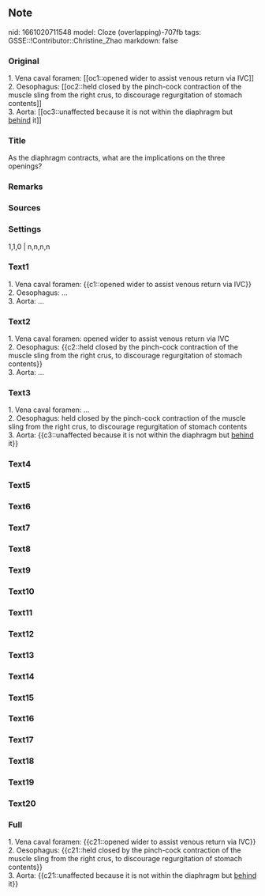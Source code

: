 ## Note
nid: 1661020711548
model: Cloze (overlapping)-707fb
tags: GSSE::!Contributor::Christine_Zhao
markdown: false

### Original
<div>
  <div>
    <div>
      1. Vena caval foramen: [[oc1::opened wider to assist venous
      return via IVC]]
    </div>
    <div>
      2. Oesophagus: [[oc2::held closed by the pinch-cock
      contraction of the muscle sling from the right crus, to
      discourage regurgitation of stomach contents]]
    </div>
    <div>
      3. Aorta: [[oc3::unaffected because it is not within the
      diaphragm but <u>behind</u> it]]
    </div>
  </div>
</div>

### Title
As the diaphragm contracts, what are the implications on the three openings?

### Remarks


### Sources


### Settings
1,1,0 | n,n,n,n

### Text1
<div>
  <div>
    <div>
      1. Vena caval foramen: {{c1::opened wider to assist venous
      return via IVC}}
    </div>
    <div>
      2. Oesophagus: ...
    </div>
    <div>
      3. Aorta: ...
    </div>
  </div>
</div>

### Text2
<div>
  <div>
    <div>
      1. Vena caval foramen: opened wider to assist venous return
      via IVC
    </div>
    <div>
      2. Oesophagus: {{c2::held closed by the pinch-cock
      contraction of the muscle sling from the right crus, to
      discourage regurgitation of stomach contents}}
    </div>
    <div>
      3. Aorta: ...
    </div>
  </div>
</div>

### Text3
<div>
  <div>
    <div>
      1. Vena caval foramen: ...
    </div>
    <div>
      2. Oesophagus: held closed by the pinch-cock contraction of
      the muscle sling from the right crus, to discourage
      regurgitation of stomach contents
    </div>
    <div>
      3. Aorta: {{c3::unaffected because it is not within the
      diaphragm but <u>behind</u> it}}
    </div>
  </div>
</div>

### Text4


### Text5


### Text6


### Text7


### Text8


### Text9


### Text10


### Text11


### Text12


### Text13


### Text14


### Text15


### Text16


### Text17


### Text18


### Text19


### Text20


### Full
<div>
  <div>
    <div>
      1. Vena caval foramen: {{c21::opened wider to assist venous
      return via IVC}}
    </div>
    <div>
      2. Oesophagus: {{c21::held closed by the pinch-cock
      contraction of the muscle sling from the right crus, to
      discourage regurgitation of stomach contents}}
    </div>
    <div>
      3. Aorta: {{c21::unaffected because it is not within the
      diaphragm but <u>behind</u> it}}
    </div>
  </div>
</div>

